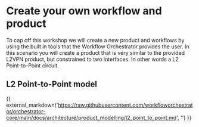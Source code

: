 # Create your own workflow and product

To cap off this workshop we will create a new product and workflows by using the built in tools that the Workflow
Orchestrator provides the user. In this scenario you will create a product that is very similar to the provided
L2VPN product, but constrained to two interfaces. In other words a L2 Point-to-Point circuit.

## L2 Point-to-Point model
{{ external_markdown('https://raw.githubusercontent.com/workfloworchestrator/orchestrator-core/main/docs/architecture/product_modelling/l2_point_to_point.md',
'') }}
